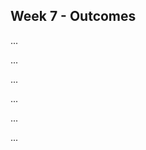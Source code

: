 <link rel="stylesheet" href="{{baseUrl}}/css/main.css">
<link rel="stylesheet" href="{{baseUrl}}/css/schedule.css">

<div class="website-content">

## Week 7 - Outcomes

<div id="main">

<!-- ==================================================================================================== -->

<include src="outcome-coupling.md" />

<!-- ==================================================================================================== -->

<include src="outcome-cohesion.md" />

<!-- ==================================================================================================== -->

<panel type="danger" header=":trophy: Can explain a product from the user's perspective :star:" expandable>
  <panel header=":trophy: Evidence" expanded>

...

  </panel>
</panel>

<!-- ==================================================================================================== -->

<include src="outcome-sequenceDiagramIntermediate.md" />

<!-- ==================================================================================================== -->

<include src="outcome-abstraction.md" />

<!-- ==================================================================================================== -->

<include src="outcome-classDiagram.md" />

<!-- ==================================================================================================== -->

<panel type="info" header=":trophy: Can draw intermediate level sequence diagrams :star::star::star:" expandable>
  <panel header=":trophy: Evidence" expanded>

...

  </panel>
</panel>

<!-- ==================================================================================================== -->

<panel type="info" header=":trophy: Can explain open-closed principle (OCP) :star::star::star:" expandable>
  <include src="../../book/designPrinciples/openClosedPrinciple/what/full.md" />
  <panel header=":trophy: Evidence" expanded>

...

  </panel>
</panel>

<!-- ==================================================================================================== -->

<include src="outcome-associationClass.md" />

<!-- ==================================================================================================== -->

<include src="outcome-aggregation.md" />

<!-- ==================================================================================================== -->

<panel type="info" header=":trophy: Can use advanced class diagrams :star::star::star:" expandable>
  <include src="../../book/modeling/modelingStructures/classDiagramsAdvanced/full.md" />
  <panel header=":trophy: Evidence" expanded>

...

  </panel>
</panel>

<!-- ==================================================================================================== -->

<include src="outcome-sequenceDiagramAdvanced.md" />

<!-- ==================================================================================================== -->

<panel type="success" header=":trophy: Can explain dependency inversion principle (DIP) :star::star::star::star:" expandable>
  <include src="../../book/principles/dependencyInversionPrinciple/full.md" />
  <panel header=":trophy: Evidence" expanded>

...

  </panel>
</panel>

<!-- ==================================================================================================== -->

<panel type="success" header=":trophy: Can explain interface segregation principle :star::star::star::star:" expandable>
  <include src="../../book/principles/interfaceSegregationPrinciple/full.md" />
  <panel header=":trophy: Evidence" expanded>

...

  </panel>
</panel>

<!-- ==================================================================================================== -->

</div>
</div>
